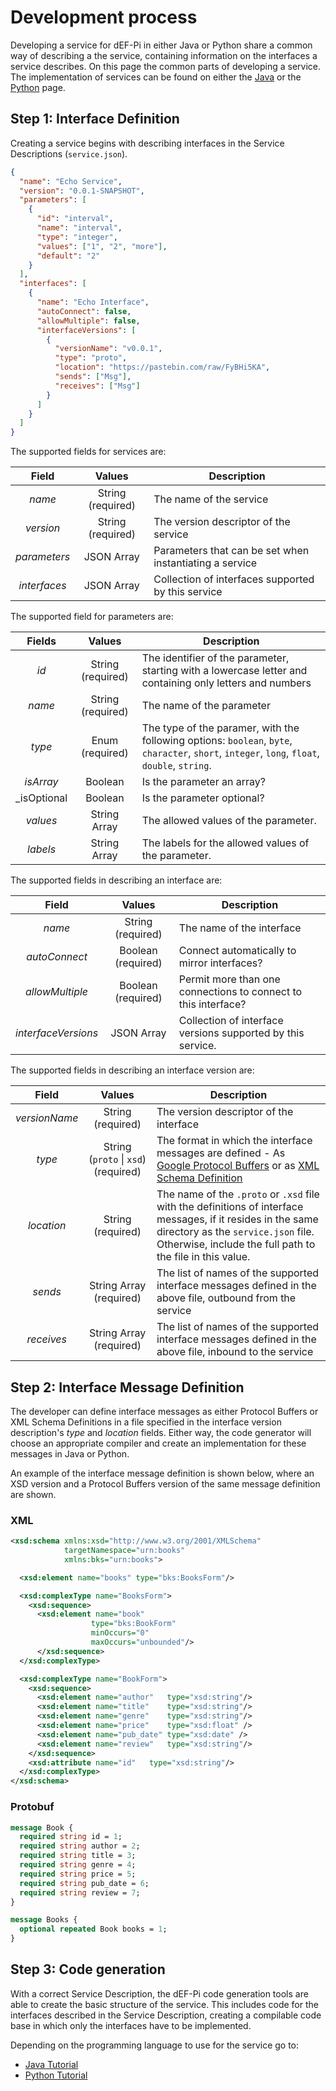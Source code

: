 # Development process

Developing a service for dEF-Pi in either Java or Python share a common way of describing a the service, containing information on the interfaces a service describes. On this page the common parts of developing a service. The implementation of services can be found on either the [Java](java-tutorial.md) or the [Python](python-tutorial.md) page.

## Step 1: Interface Definition

Creating a service begins with describing interfaces in the Service Descriptions (`service.json`).

```json
{
  "name": "Echo Service",
  "version": "0.0.1-SNAPSHOT",
  "parameters": [
    {
      "id": "interval",
      "name": "interval",
      "type": "integer",
      "values": ["1", "2", "more"],
      "default": "2"
    }
  ],
  "interfaces": [
    {
      "name": "Echo Interface",
      "autoConnect": false,
      "allowMultiple": false,
      "interfaceVersions": [
        {
          "versionName": "v0.0.1",
          "type": "proto",
          "location": "https://pastebin.com/raw/FyBHi5KA",
          "sends": ["Msg"],
          "receives": ["Msg"]
        }
      ]
    }
  ]
}

```

The supported fields for services are:

| Field | Values | Description |
|:---:|:---:|---|
| _name_ | String \(required\) | The name of the service |
| _version_ | String \(required\) | The version descriptor of the service |
| _parameters_ | JSON Array | Parameters that can be set when instantiating a service |
| _interfaces_ | JSON Array | Collection of interfaces supported by this service |


The supported field for parameters are:

| Fields | Values | Description |
|:---:|:---:|---|
| _id_ | String \(required\) | The identifier of the parameter, starting with a lowercase letter and containing only letters and numbers |
| _name_ | String \(required\) | The name of the parameter | 
| _type_ | Enum \(required\) | The type of the paramer, with the following options: `boolean`, `byte`, `character`, `short`, `integer`, `long`, `float`, `double`, `string`. |
| _isArray_ | Boolean | Is the parameter an array? |
| _isOptional | Boolean | Is the parameter optional? |
| _values_ | String Array | The allowed values of the parameter. |
| _labels_ | String Array | The labels for the allowed values of the parameter. |



The supported fields in describing an interface are:

| Field | Values | Description |
|:---:|:---:|---|
| _name_ | String \(required\) | The name of the interface |
| _autoConnect_ | Boolean \(required\) | Connect automatically to mirror interfaces? |
| _allowMultiple_ | Boolean \(required\) | Permit more than one connections to connect to this interface? |
| _interfaceVersions_ | JSON Array | Collection of interface versions supported by this service. |

The supported fields in describing an interface version are:

| Field | Values | Description |
|:---:|:---:|---|
| _versionName_ | String \(required\) | The version descriptor of the interface |
| _type_ | String (`proto` &#124; `xsd`) \(required\) | The format in which the interface messages are defined - As [Google Protocol Buffers](https://developers.google.com/protocol-buffers/) or as [XML Schema Definition](https://www.w3schools.com/xml/schema_intro.asp)|
| _location_ | String \(required\) | The name of the `.proto` or `.xsd` file with the definitions of interface messages, if it resides in the same directory as the `service.json` file. Otherwise, include the full path to the file in this value. |
| _sends_ | String Array \(required\) | The list of names of the supported interface messages defined in the above file, outbound from the service |
| _receives_ | String Array \(required\)| The list of names of the supported interface messages defined in the above file, inbound to the service |

## Step 2: Interface Message Definition
The developer can define interface messages as either Protocol Buffers or XML Schema Definitions in a file specified in the interface version description's *type* and *location* fields. Either way, the code generator will choose an appropriate compiler and create an implementation for these messages in Java or Python.

An example of the interface message definition is shown below, where an XSD version and a Protocol Buffers version of the same message definition are shown.
### XML
```xml
<xsd:schema xmlns:xsd="http://www.w3.org/2001/XMLSchema"
            targetNamespace="urn:books"
            xmlns:bks="urn:books">

  <xsd:element name="books" type="bks:BooksForm"/>

  <xsd:complexType name="BooksForm">
    <xsd:sequence>
      <xsd:element name="book" 
                  type="bks:BookForm" 
                  minOccurs="0" 
                  maxOccurs="unbounded"/>
      </xsd:sequence>
  </xsd:complexType>

  <xsd:complexType name="BookForm">
    <xsd:sequence>
      <xsd:element name="author"   type="xsd:string"/>
      <xsd:element name="title"    type="xsd:string"/>
      <xsd:element name="genre"    type="xsd:string"/>
      <xsd:element name="price"    type="xsd:float" />
      <xsd:element name="pub_date" type="xsd:date" />
      <xsd:element name="review"   type="xsd:string"/>
    </xsd:sequence>
    <xsd:attribute name="id"   type="xsd:string"/>
  </xsd:complexType>
</xsd:schema>
```

### Protobuf
```protobuf
message Book {
  required string id = 1;
  required string author = 2; 
  required string title = 3; 
  required string genre = 4; 
  required string price = 5; 
  required string pub_date = 6; 
  required string review = 7; 
}

message Books {
  optional repeated Book books = 1;
}
```

## Step 3: Code generation

With a correct Service Description, the dEF-Pi code generation tools are able to create the basic structure of the service. This includes code for the interfaces described in the Service Description, creating a compilable code base in which only the interfaces have to be implemented.

Depending on the programming language to use for the service go to:

* [Java Tutorial](java-tutorial.md)
* [Python Tutorial](python-tutorial.md)